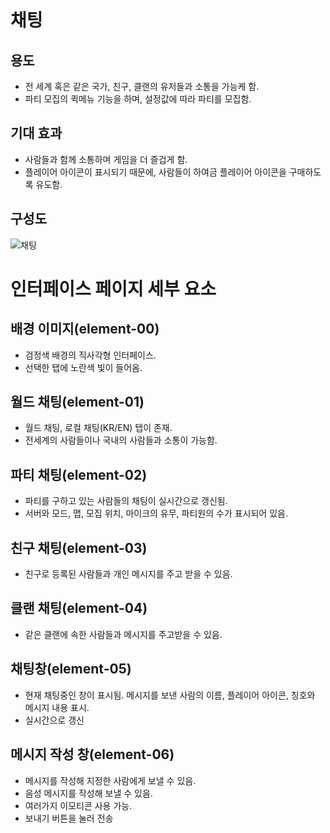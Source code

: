 # 채팅
## 용도
 - 전 세계 혹은 같은 국가, 친구, 클랜의 유저들과 소통을 가능케 함.
 - 파티 모집의 퀵메뉴 기능을 하며, 설정값에 따라 파티를 모집함.

## 기대 효과
 - 사람들과 함께 소통하며 게임을 더 즐겁게 함.
 - 플레이어 아이콘이 표시되기 때문에, 사람들이 하여금 플레이어 아이콘을 구매하도록 유도함.

## 구성도
![채팅](./채팅.jpg)

# 인터페이스 페이지 세부 요소
## 배경 이미지(element-00)
 - 검정색 배경의 직사각형 인터페이스.
 - 선택한 탭에 노란색 빛이 들어옴.

## 월드 채팅(element-01)
 - 월드 채팅, 로컬 채팅(KR/EN) 탭이 존재.
 - 전세계의 사람들이나 국내의 사람들과 소통이 가능함.

## 파티 채팅(element-02)
 - 파티를 구하고 있는 사람들의 채팅이 실시간으로 갱신됨.
 - 서버와 모드, 맵, 모집 위치, 마이크의 유무, 파티원의 수가 표시되어 있음.

## 친구 채팅(element-03)
 - 친구로 등록된 사람들과 개인 메시지를 주고 받을 수 있음.

## 클랜 채팅(element-04)
 - 같은 클랜에 속한 사람들과 메시지를 주고받을 수 있음.

## 채팅창(element-05)
 - 현재 채팅중인 창이 표시됨. 메시지를 보낸 사람의 이름, 플레이어 아이콘, 칭호와 메시지 내용 표시.
 - 실시간으로 갱신

## 메시지 작성 창(element-06)
 - 메시지를 작성해 지정한 사람에게 보낼 수 있음.
 - 음성 메시지를 작성해 보낼 수 있음.
 - 여러가지 이모티콘 사용 가능.
 - 보내기 버튼을 눌러 전송
